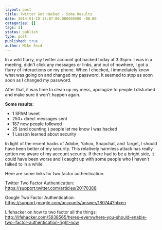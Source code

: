 ```yaml
---
layout: post
title: Twitter Got Hacked - Some Results
date: 2014-01-10 17:07:00.000000000 -08:00
categories: []
tags: []
status: publish
type: post
published: true
author: Mike Seid
---
```

In a wild flurry, my twitter account got hacked today at 3:35pm. I was in a meeting, didn't click any messages or links, and out of nowhere, I got a flurry of interactions on my phone. When I checked, I immediately knew what was going on and changed my password. It seemed to stop as soon soon as I changed my password.

After that, it was time to clean up my mess, apologize to people I disturbed and make sure it won't happen again.

**Some results:**

*   1 SPAM tweet
*   250+ direct messages sent
*   187 new people followed
*   25 (and counting ) people let me know I was hacked
*   1 Lesson learned about security

In light of the recent hacks of Adobe, Yahoo, Snapchat, and Target, I should have been better of my security. This relatively harmless attack has really gotten me aware of my account security. If there had to be a bright side, it could have been worse and I caught up with some people who I haven't talked to in a while.

Here are some links for two factor authentication:

Twitter Two Factor Authentication:  
 https://support.twitter.com/articles/20170388

Google Two Factor Authentication: https://support.google.com/accounts/answer/180744?hl=en

Lifehacker on how to two factor all the things:  
 http://lifehacker.com/5938565/heres-everywhere-you-should-enable-two+factor-authentication-right-now
